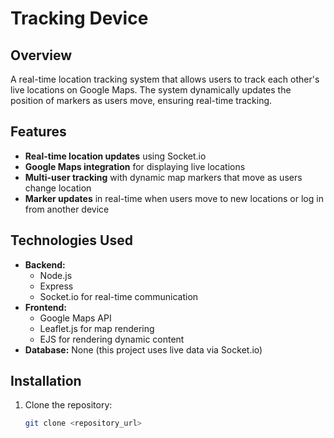 # Tracking Device

## Overview
A real-time location tracking system that allows users to track each other's live locations on Google Maps. The system dynamically updates the position of markers as users move, ensuring real-time tracking.

## Features
- **Real-time location updates** using Socket.io
- **Google Maps integration** for displaying live locations
- **Multi-user tracking** with dynamic map markers that move as users change location
- **Marker updates** in real-time when users move to new locations or log in from another device

## Technologies Used
- **Backend:**
  - Node.js
  - Express
  - Socket.io for real-time communication
- **Frontend:**
  - Google Maps API
  - Leaflet.js for map rendering
  - EJS for rendering dynamic content
- **Database:** None (this project uses live data via Socket.io)

## Installation

1. Clone the repository:
   ```bash
   git clone <repository_url>
